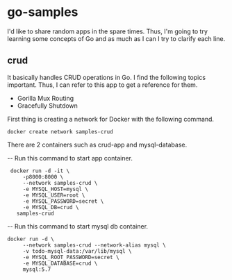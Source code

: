 # go-samples
I'd like to share random apps in the spare times. Thus, I'm going to try learning some concepts of Go and as much as I can I try to clarify each line.

## crud
It basically handles CRUD operations in Go. I find the following topics important. Thus, I can refer to this app to get a reference for them.

- Gorilla Mux Routing
- Gracefully Shutdown

First thing is creating a network for Docker with the following command.

```
docker create network samples-crud
```


There are 2 containers such as crud-app and mysql-database.

 -- Run this command to start app container.
```
 docker run -d -it \
     -p8000:8000 \
     --network samples-crud \
     -e MYSQL_HOST=mysql \
     -e MYSQL_USER=root \
     -e MYSQL_PASSWORD=secret \
     -e MYSQL_DB=crud \
   samples-crud
 ```

-- Run this command to start mysql db container.

```
docker run -d \
     --network samples-crud --network-alias mysql \
     -v todo-mysql-data:/var/lib/mysql \
     -e MYSQL_ROOT_PASSWORD=secret \
     -e MYSQL_DATABASE=crud \
     mysql:5.7
```